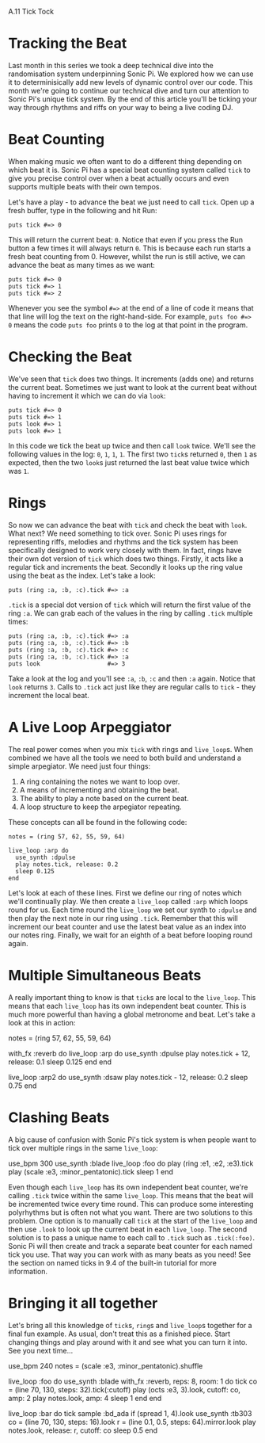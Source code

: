 A.11 Tick Tock

# Tracking the Beat

Last month in this series we took a deep technical dive into the
randomisation system underpinning Sonic Pi. We explored how we can use
it to determinisically add new levels of dynamic control over our
code. This month we're going to continue our technical dive and turn our
attention to Sonic Pi's unique tick system. By the end of this article
you'll be ticking your way through rhythms and riffs on your way to
being a live coding DJ.


# Beat Counting

When making music we often want to do a different thing depending on
which beat it is. Sonic Pi has a special beat counting system called
`tick` to give you precise control over when a beat actually occurs and
even supports multiple beats with their own tempos. 

Let's have a play - to advance the beat we just need to call
`tick`. Open up a fresh buffer, type in the following and hit Run:

```
puts tick #=> 0
```

This will return the current beat: `0`. Notice that even if you press
the Run button a few times it will always return `0`. This is because
each run starts a fresh beat counting from 0.  However, whilst the run
is still active, we can advance the beat as many times as we want:

```
puts tick #=> 0
puts tick #=> 1
puts tick #=> 2
```

<breakout> Whenever you see the symbol `#=>` at the end of a line of
code it means that that line will log the text on the
right-hand-side. For example, `puts foo #=> 0` means the code `puts foo`
prints `0` to the log at that point in the program.  </breakout>

# Checking the Beat

We've seen that `tick` does two things. It increments (adds one)
and returns the current beat. Sometimes we just want to look at the
current beat without having to increment it which we can do via `look`:

``` 
puts tick #=> 0
puts tick #=> 1
puts look #=> 1
puts look #=> 1
``` 

In this code we tick the beat up twice and then call `look` twice. We'll
see the following values in the log: `0`, `1`, `1`, `1`. The first two
`tick`s returned `0`, then `1` as expected, then the two `look`s just
returned the last beat value twice which was `1`. 


# Rings

So now we can advance the beat with `tick` and check the beat with
`look`. What next? We need something to tick over. Sonic Pi uses rings
for representing riffs, melodies and rhythms and the tick system has
been specifically designed to work very closely with them. In fact,
rings have their own dot version of `tick` which does two things. Firstly,
it acts like a regular tick and increments the beat. Secondly it looks
up the ring value using the beat as the index. Let's take a look:

```
puts (ring :a, :b, :c).tick #=> :a
```

`.tick` is a special dot version of `tick` which will return the first
value of the ring `:a`. We can grab each of the values in the ring by
calling `.tick` multiple times:

```
puts (ring :a, :b, :c).tick #=> :a
puts (ring :a, :b, :c).tick #=> :b
puts (ring :a, :b, :c).tick #=> :c
puts (ring :a, :b, :c).tick #=> :a
puts look                   #=> 3
```

Take a look at the log and you'll see `:a`, `:b`, `:c` and then `:a`
again. Notice that `look` returns `3`. Calls to `.tick` act just like
they are regular calls to `tick` - they increment the local beat.


# A Live Loop Arpeggiator 

The real power comes when you mix `tick` with rings and
`live_loop`s. When combined we have all the tools we need to both build
and understand a simple arpegiator. We need just four things:

1. A ring containing the notes we want to loop over.
2. A means of incrementing and obtaining the beat. 
3. The ability to play a note based on the current beat.
4. A loop structure to keep the arpegiator repeating.

These concepts can all be found in the following code:

```
notes = (ring 57, 62, 55, 59, 64)

live_loop :arp do
  use_synth :dpulse
  play notes.tick, release: 0.2
  sleep 0.125
end
```

Let's look at each of these lines. First we define our ring of notes
which we'll continually play. We then create a `live_loop` called `:arp`
which loops round for us. Each time round the `live_loop` we set our
synth to `:dpulse` and then play the next note in our ring using
`.tick`. Remember that this will increment our beat counter and use the
latest beat value as an index into our notes ring. Finally, we wait for
an eighth of a beat before looping round again.

# Multiple Simultaneous Beats

A really important thing to know is that `tick`s are local to the
`live_loop`. This means that each `live_loop` has its own independent
beat counter. This is much more powerful than having a global metronome
and beat. Let's take a look at this in action:

notes = (ring 57, 62, 55, 59, 64)

with_fx :reverb do
  live_loop :arp do
    use_synth :dpulse
    play notes.tick + 12, release: 0.1
    sleep 0.125
  end
end

live_loop :arp2 do
  use_synth :dsaw
  play notes.tick - 12, release: 0.2
  sleep 0.75
end

# Clashing Beats

A big cause of confusion with Sonic Pi's tick system is when people want
to tick over multiple rings in the same `live_loop`:

use_bpm 300
use_synth :blade
live_loop :foo do
  play (ring :e1, :e2, :e3).tick
  play (scale :e3, :minor_pentatonic).tick
  sleep 1
end

Even though each `live_loop` has its own independent beat counter, we're
calling `.tick` twice within the same `live_loop`. This means that the
beat will be incremented twice every time round. This can produce some
interesting polyrhythms but is often not what you want. There are two
solutions to this problem. One option is to manually call `tick` at the
start of the `live_loop` and then use `.look` to look up the current
beat in each `live_loop`. The second solution is to pass a unique name
to each call to `.tick` such as `.tick(:foo)`. Sonic Pi will then create
and track a separate beat counter for each named tick you use. That way
you can work with as many beats as you need! See the section on named
ticks in 9.4 of the built-in tutorial for more information.

# Bringing it all together

Let's bring all this knowledge of `tick`s, `ring`s and `live_loop`s
together for a final fun example. As usual, don't treat this as a
finished piece. Start changing things and play around with it and see
what you can turn it into. See you next time...


use_bpm 240
notes = (scale :e3, :minor_pentatonic).shuffle

live_loop :foo do
  use_synth :blade
  with_fx :reverb, reps: 8, room: 1 do
    tick
    co = (line 70, 130, steps: 32).tick(:cutoff)
    play (octs :e3, 3).look, cutoff: co, amp: 2
    play notes.look, amp: 4
    sleep 1
  end
end

live_loop :bar do
  tick
  sample :bd_ada if (spread 1, 4).look
  use_synth :tb303
  co = (line 70, 130, steps: 16).look
  r = (line 0.1, 0.5, steps: 64).mirror.look
  play notes.look, release: r, cutoff: co
  sleep 0.5
end
